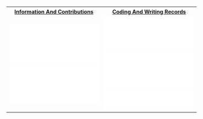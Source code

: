 <table>
  <tr>
    <th><a href="https://github.com/akynazh"> Information And Contributions </a></th>
    <th><a href="https://akynazh.site"> Coding And Writing Records </a></th>
  </tr>
  <tr>
    <td align="center" width="50%">
      <a style="display: block;" href="https://github.com/akynazh">
        <img src="/metrics.classic.svg" alt=""></img>
      </a>
      <a style="display: block;" href="https://github.com/akynazh?tab=repositories">
        <img src="/metrics.plugin.isocalendar.svg" alt=""></img>
      </a>
    </td>
    <td align="center" width="50%">
      <a style="display: block;" href="https://akynazh.site">
        <img src="/metrics.plugin.rss.svg" alt=""></img>
      </a>
      <a style="display: block;" href="https://akynazh.site">
        <img src="/metrics.plugin.wakatime.svg" alt=""></img>
      </a>
      <a style="display: block;" href="https://akynazh.site">
        <img src="/metrics.plugin.languages.svg" alt=""></img>
      </a>
    </td>
  </tr>
</table>




